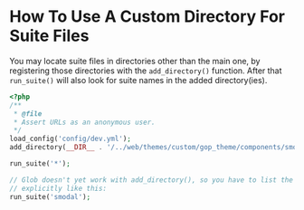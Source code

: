<!--
id: custom_dirs
tags: ''
-->

# How To Use A Custom Directory For Suite Files

You may locate suite files in directories other than the main one, by registering those directories with the `add_directory()` function. After that `run_suite()` will also look for suite names in the added directory(ies).

```php
<?php
/**
 * @file
 * Assert URLs as an anonymous user.
 */
load_config('config/dev.yml');
add_directory(__DIR__ . '/../web/themes/custom/gop_theme/components/smodal');

run_suite('*');

// Glob doesn't yet work with add_directory(), so you have to list the suite
// explicitly like this:
run_suite('smodal');

```
